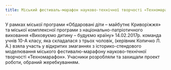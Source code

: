 ```yaml
---
title: Міський фестиваль-марафон науково-технічної творчості «Техномарафон»
---
```


У рамках міської програми «Обдаровані діти – майбутнє Криворіжжя» та міської комплексної програми з національно-патріотичного виховання «Виховуємо дитину – будуємо країну» 14.02.2017р. команда учнів 10-А класу, яка складалася з трьох чоловік, (керівник Копичко Л. А.) взяла участь у відкритих змаганнях з історико-стендового моделювання міського фестивалю-марафону науково-технічної творчості «Техномарафон». Учасники розробляли та захищали проект роботи, обраний жеребкуванням.

<slideshow id="_/72157680302582576" />
